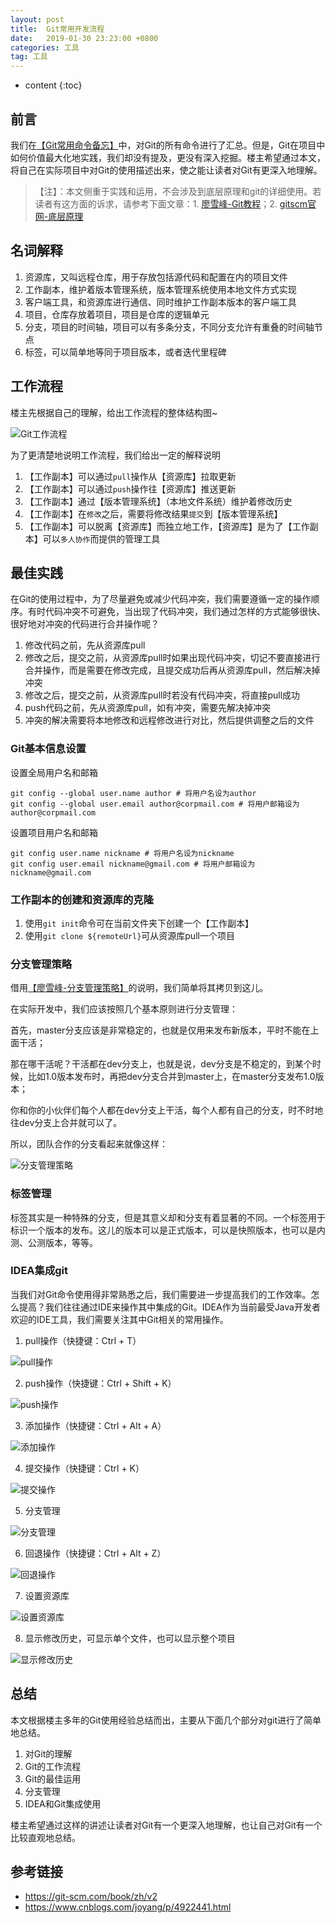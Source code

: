 ```yaml
---
layout: post
title:  Git常用开发流程
date:   2019-01-30 23:23:00 +0800
categories: 工具
tag: 工具
---
```


* content
{:toc}

## 前言

我们在[【Git常用命令备忘】](https://juconcurrent.com/2016/07/12/git-usage/)中，对Git的所有命令进行了汇总。但是，Git在项目中如何价值最大化地实践，我们却没有提及，更没有深入挖掘。楼主希望通过本文，将自己在实际项目中对Git的使用描述出来，使之能让读者对Git有更深入地理解。

> 【注】：本文侧重于实践和运用，不会涉及到底层原理和git的详细使用。若读者有这方面的诉求，请参考下面文章：1. [廖雪峰-Git教程](https://www.liaoxuefeng.com/wiki/0013739516305929606dd18361248578c67b8067c8c017b000)；2. [gitscm官网-底层原理](https://git-scm.com/book/zh/v1/Git-%E5%86%85%E9%83%A8%E5%8E%9F%E7%90%86)

## 名词解释

1. 资源库，又叫远程仓库，用于存放包括源代码和配置在内的项目文件
2. 工作副本，维护着版本管理系统，版本管理系统使用本地文件方式实现
3. 客户端工具，和资源库进行通信、同时维护工作副本版本的客户端工具
4. 项目，仓库存放着项目，项目是仓库的逻辑单元
5. 分支，项目的时间轴，项目可以有多条分支，不同分支允许有重叠的时间轴节点
6. 标签，可以简单地等同于项目版本，或者迭代里程碑

## 工作流程

楼主先根据自己的理解，给出工作流程的整体结构图~

![Git工作流程](https://upload-images.jianshu.io/upload_images/845143-3cf7b480c3827431.png?jianshufrom=1)

为了更清楚地说明工作流程，我们给出一定的解释说明

1. 【工作副本】可以通过`pull`操作从【资源库】拉取更新
2. 【工作副本】可以通过`push`操作往【资源库】推送更新
3. 【工作副本】通过【版本管理系统】（本地文件系统）维护着修改历史
4. 【工作副本】在`修改`之后，需要将修改结果`提交`到【版本管理系统】
5. 【工作副本】可以脱离【资源库】而独立地工作，【资源库】是为了【工作副本】可以`多人协作`而提供的管理工具

## 最佳实践

在Git的使用过程中，为了尽量避免或减少代码冲突，我们需要遵循一定的操作顺序。有时代码冲突不可避免，当出现了代码冲突，我们通过怎样的方式能够很快、很好地对冲突的代码进行合并操作呢？

1. 修改代码之前，先从资源库pull
2. 修改之后，提交之前，从资源库pull时如果出现代码冲突，切记不要直接进行合并操作，而是需要在修改完成，且提交成功后再从资源库pull，然后解决掉冲突
3. 修改之后，提交之前，从资源库pull时若没有代码冲突，将直接pull成功
4. push代码之前，先从资源库pull，如有冲突，需要先解决掉冲突
5. 冲突的解决需要将本地修改和远程修改进行对比，然后提供调整之后的文件

### Git基本信息设置

设置全局用户名和邮箱

```
git config --global user.name author # 将用户名设为author
git config --global user.email author@corpmail.com # 将用户邮箱设为author@corpmail.com
```

设置项目用户名和邮箱

```
git config user.name nickname # 将用户名设为nickname
git config user.email nickname@gmail.com # 将用户邮箱设为nickname@gmail.com
```

### 工作副本的创建和资源库的克隆

1. 使用`git init`命令可在当前文件夹下创建一个【工作副本】
2. 使用`git clone ${remoteUrl}`可从资源库pull一个项目

### 分支管理策略

借用[【廖雪峰-分支管理策略】](https://www.liaoxuefeng.com/wiki/0013739516305929606dd18361248578c67b8067c8c017b000/0013758410364457b9e3d821f4244beb0fd69c61a185ae0000)的说明，我们简单将其拷贝到这儿。

在实际开发中，我们应该按照几个基本原则进行分支管理：

首先，master分支应该是非常稳定的，也就是仅用来发布新版本，平时不能在上面干活；

那在哪干活呢？干活都在dev分支上，也就是说，dev分支是不稳定的，到某个时候，比如1.0版本发布时，再把dev分支合并到master上，在master分支发布1.0版本；

你和你的小伙伴们每个人都在dev分支上干活，每个人都有自己的分支，时不时地往dev分支上合并就可以了。

所以，团队合作的分支看起来就像这样：

![分支管理策略](https://upload-images.jianshu.io/upload_images/845143-a8f0bc0ad45017f8.png?jianshufrom=1)

### 标签管理

标签其实是一种特殊的分支，但是其意义却和分支有着显著的不同。一个标签用于标识一个版本的发布。这儿的版本可以是正式版本，可以是快照版本，也可以是内测、公测版本，等等。

### IDEA集成git

当我们对Git命令使用得非常熟悉之后，我们需要进一步提高我们的工作效率。怎么提高？我们往往通过IDE来操作其中集成的Git。IDEA作为当前最受Java开发者欢迎的IDE工具，我们需要关注其中Git相关的常用操作。

1. pull操作（快捷键：Ctrl + T）

![pull操作](https://upload-images.jianshu.io/upload_images/845143-530c0cbcdfc000f9.png?jianshufrom=1)

2. push操作（快捷键：Ctrl + Shift + K）

![push操作](https://upload-images.jianshu.io/upload_images/845143-866dc1e25adcda4c.png?jianshufrom=1)

3. 添加操作（快捷键：Ctrl + Alt + A）

![添加操作](https://upload-images.jianshu.io/upload_images/845143-f1aed15542eef09a.png?jianshufrom=1)

4. 提交操作（快捷键：Ctrl + K）

![提交操作](https://upload-images.jianshu.io/upload_images/845143-46dd559ae6a133da.png?jianshufrom=1)

5. 分支管理

![分支管理](https://upload-images.jianshu.io/upload_images/845143-d547f34f353ee176.png?jianshufrom=1)

6. 回退操作（快捷键：Ctrl + Alt + Z）

![回退操作](https://upload-images.jianshu.io/upload_images/845143-924172fe90119a6d.png?jianshufrom=1)

7. 设置资源库

![设置资源库](https://upload-images.jianshu.io/upload_images/845143-e9185a8d48940de3.png?jianshufrom=1)

8. 显示修改历史，可显示单个文件，也可以显示整个项目

![显示修改历史](https://upload-images.jianshu.io/upload_images/845143-0d20d8b3e91a82b0.png?jianshufrom=1)

## 总结

本文根据楼主多年的Git使用经验总结而出，主要从下面几个部分对git进行了简单地总结。

1. 对Git的理解
2. Git的工作流程
3. Git的最佳运用
4. 分支管理
5. IDEA和Git集成使用

楼主希望通过这样的讲述让读者对Git有一个更深入地理解，也让自己对Git有一个比较直观地总结。

## 参考链接

+ https://git-scm.com/book/zh/v2
+ https://www.cnblogs.com/joyang/p/4922441.html